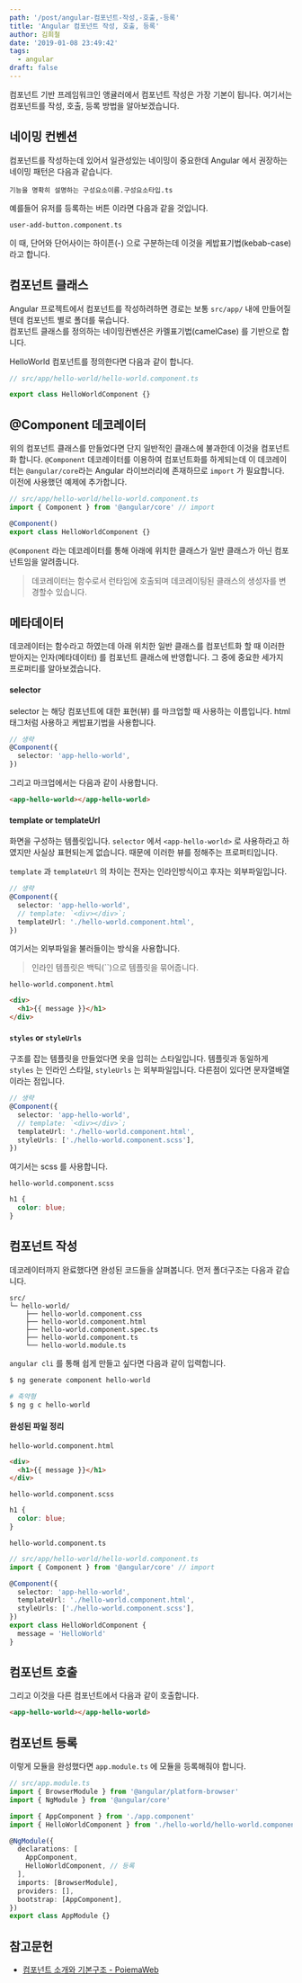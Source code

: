 ```yaml
---
path: '/post/angular-컴포넌트-작성,-호출,-등록'
title: 'Angular 컴포넌트 작성, 호출, 등록'
author: 김희철
date: '2019-01-08 23:49:42'
tags:
  - angular
draft: false
---
```


컴포넌트 기반 프레임워크인 앵귤러에서 컴포넌트 작성은 가장 기본이 됩니다. 여기서는 컴포넌트를 작성, 호출, 등록 방법을 알아보겠습니다.

## 네이밍 컨벤션

컴포넌트를 작성하는데 있어서 일관성있는 네이밍이 중요한데 Angular 에서 권장하는 네이밍 패턴은 다음과 같습니다.

```
기능을 명확히 설명하는 구성요소이름.구성요소타입.ts
```

예를들어 유저를 등록하는 버튼 이라면 다음과 같을 것입니다.

```
user-add-button.component.ts
```

이 때, 단어와 단어사이는 하이픈(-) 으로 구분하는데 이것을 케밥표기법(kebab-case) 라고 합니다.

## 컴포넌트 클래스

Angular 프로젝트에서 컴포넌트를 작성하려하면 경로는 보통 `src/app/` 내에 만들어질텐데 컴포넌트 별로 폴더를 묶습니다.  
컴포넌트 클래스를 정의하는 네이밍컨벤션은 카멜표기법(camelCase) 를 기반으로 합니다.

HelloWorld 컴포넌트를 정의한다면 다음과 같이 합니다.

```ts
// src/app/hello-world/hello-world.component.ts

export class HelloWorldComponent {}
```

## @Component 데코레이터

위의 컴포넌트 클래스를 만들었다면 단지 일반적인 클래스에 불과한데 이것을 컴포넌트화 합니다. `@Component` 데코레이터를 이용하여 컴포넌트화를 하게되는데 이 데코레이터는 `@angular/core`라는 Angular 라이브러리에 존재하므로 `import` 가 필요합니다. 이전에 사용했던 예제에 추가합니다.

```ts
// src/app/hello-world/hello-world.component.ts
import { Component } from '@angular/core' // import

@Component()
export class HelloWorldComponent {}
```

`@Component` 라는 데코레이터를 통해 아래에 위치한 클래스가 일반 클래스가 아닌 컴포넌트임을 알려줍니다.

> 데코레이터는 함수로서 런타임에 호출되며 데코레이팅된 클래스의 생성자를 변경할수 있습니다.

## 메타데이터

데코레이터는 함수라고 하였는데 아래 위치한 일반 클래스를 컴포넌트화 할 때 이러한 받아지는 인자(메타데이터) 를 컴포넌트 클래스에 반영합니다. 그 중에 중요한 세가지 프로퍼티를 알아보겠습니다.

#### selector

selector 는 해당 컴포넌트에 대한 표현(뷰) 를 마크업할 때 사용하는 이름입니다. html 태그처럼 사용하고 케밥표기법을 사용합니다.

```ts
// 생략
@Component({
  selector: 'app-hello-world',
})
```

그리고 마크업에서는 다음과 같이 사용합니다.

```html
<app-hello-world></app-hello-world>
```

#### template or templateUrl

화면을 구성하는 템플릿입니다. `selector` 에서 `<app-hello-world>` 로 사용하라고 하였지만 사실상 표현되는게 없습니다. 때문에 이러한 뷰를 정해주는 프로퍼티입니다.

`template` 과 `templateUrl` 의 차이는 전자는 인라인방식이고 후자는 외부파일입니다.

```ts
// 생략
@Component({
  selector: 'app-hello-world',
  // template: `<div></div>`;
  templateUrl: './hello-world.component.html',
})
```

여기서는 외부파일을 불러들이는 방식을 사용합니다.

> 인라인 템플릿은 백틱(\`\`)으로 템플릿을 묶어줍니다.

`hello-world.component.html`

```html
<div>
  <h1>{{ message }}</h1>
</div>
```

#### `styles` or `styleUrls`

구조를 잡는 템플릿을 만들었다면 옷을 입히는 스타일입니다. 템플릿과 동일하게 `styles` 는 인라인 스타일, `styleUrls` 는 외부파일입니다. 다른점이 있다면 문자열배열이라는 점입니다.

```ts
// 생략
@Component({
  selector: 'app-hello-world',
  // template: `<div></div>`;
  templateUrl: './hello-world.component.html',
  styleUrls: ['./hello-world.component.scss'],
})
```

여기서는 scss 를 사용합니다.

`hello-world.component.scss`

```scss
h1 {
  color: blue;
}
```

## 컴포넌트 작성

데코레이터까지 완료했다면 완성된 코드들을 살펴봅니다. 먼저 폴더구조는 다음과 같습니다.

```
src/
└─ hello-world/
    ├── hello-world.component.css
    ├── hello-world.component.html
    ├── hello-world.component.spec.ts
    ├── hello-world.component.ts
    └── hello-world.module.ts
```

`angular cli` 를 통해 쉽게 만들고 싶다면 다음과 같이 입력합니다.

```bash
$ ng generate component hello-world

# 축약형
$ ng g c hello-world
```

#### 완성된 파일 정리

`hello-world.component.html`

```html
<div>
  <h1>{{ message }}</h1>
</div>
```

`hello-world.component.scss`

```scss
h1 {
  color: blue;
}
```

`hello-world.component.ts`

```ts
// src/app/hello-world/hello-world.component.ts
import { Component } from '@angular/core' // import

@Component({
  selector: 'app-hello-world',
  templateUrl: './hello-world.component.html',
  styleUrls: ['./hello-world.component.scss'],
})
export class HelloWorldComponent {
  message = 'HelloWorld'
}
```

## 컴포넌트 호출

그리고 이것을 다른 컴포넌트에서 다음과 같이 호출합니다.

```html
<app-hello-world></app-hello-world>
```

## 컴포넌트 등록

이렇게 모듈을 완성했다면 `app.module.ts` 에 모듈을 등록해줘야 합니다.

```ts
// src/app.module.ts
import { BrowserModule } from '@angular/platform-browser'
import { NgModule } from '@angular/core'

import { AppComponent } from './app.component'
import { HelloWorldComponent } from './hello-world/hello-world.component' // import

@NgModule({
  declarations: [
    AppComponent,
    HelloWorldComponent, // 등록
  ],
  imports: [BrowserModule],
  providers: [],
  bootstrap: [AppComponent],
})
export class AppModule {}
```

## 참고문헌

- [컴포넌트 소개와 기본구조 - PoiemaWeb](https://poiemaweb.com/angular-component-basics)
